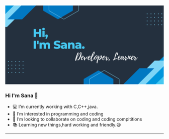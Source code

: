 ![](img.png)
### Hi I'm Sana 👋

<!--
**Muskan-Tatawat/Muskan-Tatawat** is a ✨ _special_ ✨ repository because its `README.md` (this file) appears on your GitHub profile.

Here are some ideas to get you started:

<!-- - 🔭 I’m currently Pursuing <a href="#" target="_blank">Bachelor of Technology</a> in CSE. -->
- 💻 I’m currently working with C,C++,java.
- :eyes: I’m interested in programming and coding
- :revolving_hearts: I’m looking to collaborate on coding and coding compititions
- :books: Learning new things,hard working and friendly.:smiley:
---
